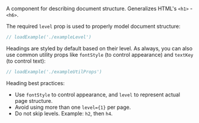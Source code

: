 A component for describing document structure. Generalizes HTML's `<h1>` - `<h6>`.

The required `level` prop is used to properly model document structure:

```jsx
// loadExample('./exampleLevel')
```

Headings are styled by default based on their level. As always, you can also use common utility props like `fontStyle` (to control appearance) and `textKey` (to control text):

```jsx
// loadExample('./exampleUtilProps')
```

Heading best practices:

* Use `fontStyle` to control appearance, and `level` to represent actual page structure.
* Avoid using more than one `level={1}` per page.
* Do not skip levels. Example: `h2`, then `h4`.
